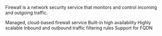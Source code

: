 
Firewall is a network security service that monitors and control incoming and outgoing traffic.

Managed, cloud-based firewall service
Built-in high availability
Highly scalable
Inbound and outbound traffic filtering rules
Support for FQDN

